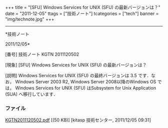 ﻿+++
title = "[SFU] Windows Services for UNIX (SFU) の最新バージョンは？"
date = "2011-12-05"
ttags = ["技術ノート"]
tcategories = ["tech"]
banner = "img/technote.jpg"
+++

-----------------------------------------------------------------------------------------------------------------------------

*技術ノート

2011/12/05*


[番号]
技術ノート KGTN 2011120502

[現象]
[SFU] Windows Services for UNIX (SFU) の最新バージョンは？

[説明]
Windows Services for UNIX (SFU) の最終バージョンは 3.5 です．なお，
Windows Server 2003 R2, Windows Server 2008以降のWindows OS では，
Windows Services for UNIX (SFU) はSubsystem for Unix Application (SUA)
へ移行しています．


### ファイル

 
 


[KGTN2011120502.pdf](http://techreport.kitasp.net/attachments/download/721/KGTN2011120502.pdf)
 [(50 KB)] [kitasp 技術センター, 2011/12/05
09:31]


 


 

